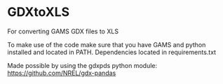 # GDXtoXLS
For converting GAMS GDX files to XLS

To make use of the code make sure that you have GAMS and python installed and located in PATH.
Dependencies located in requirements.txt

Made possible by using the gdxpds python module:
https://github.com/NREL/gdx-pandas
